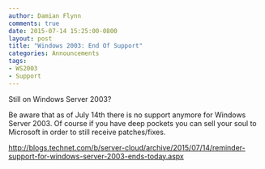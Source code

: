 ```yaml
---
author: Damian Flynn
comments: true
date: 2015-07-14 15:25:00-0800
layout: post
title: "Windows 2003: End Of Support"
categories: Announcements
tags:
- WS2003
- Support
---
```


Still on Windows Server 2003?

Be aware that as of July 14th there is no support anymore for Windows Server 2003.
Of course if you have deep pockets you can sell your soul to Microsoft in order to still receive patches/fixes.

http://blogs.technet.com/b/server-cloud/archive/2015/07/14/reminder-support-for-windows-server-2003-ends-today.aspx
